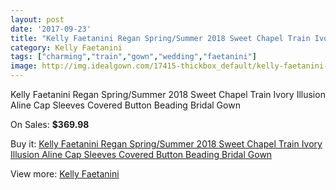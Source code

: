 ```yaml
---
layout: post
date: '2017-09-23'
title: "Kelly Faetanini Regan Spring/Summer 2018 Sweet Chapel Train Ivory Illusion Aline Cap Sleeves Covered Button Beading Bridal Gown"
category: Kelly Faetanini
tags: ["charming","train","gown","wedding","faetanini"]
image: http://img.idealgown.com/17415-thickbox_default/kelly-faetanini-regan-spring-summer-2018-sweet-chapel-train-ivory-illusion-aline-cap-sleeves-covered-button-beading-bridal-gown.jpg
---
```

Kelly Faetanini Regan Spring/Summer 2018 Sweet Chapel Train Ivory Illusion Aline Cap Sleeves Covered Button Beading Bridal Gown

On Sales: **$369.98**
<a href="https://www.idealgown.com/en/kelly-faetanini/6832-kelly-faetanini-regan-spring-summer-2018-sweet-chapel-train-ivory-illusion-aline-cap-sleeves-covered-button-beading-bridal-gown.html"><amp-img layout="responsive" width="600" height="600" src="//img.idealgown.com/17415-thickbox_default/kelly-faetanini-regan-spring-summer-2018-sweet-chapel-train-ivory-illusion-aline-cap-sleeves-covered-button-beading-bridal-gown.jpg" alt="Kelly Faetanini Regan Spring/Summer 2018 Sweet Chapel Train Ivory Illusion Aline Cap Sleeves Covered Button Beading Bridal Gown 0" /></a>
<a href="https://www.idealgown.com/en/kelly-faetanini/6832-kelly-faetanini-regan-spring-summer-2018-sweet-chapel-train-ivory-illusion-aline-cap-sleeves-covered-button-beading-bridal-gown.html"><amp-img layout="responsive" width="600" height="600" src="//img.idealgown.com/17418-thickbox_default/kelly-faetanini-regan-spring-summer-2018-sweet-chapel-train-ivory-illusion-aline-cap-sleeves-covered-button-beading-bridal-gown.jpg" alt="Kelly Faetanini Regan Spring/Summer 2018 Sweet Chapel Train Ivory Illusion Aline Cap Sleeves Covered Button Beading Bridal Gown 1" /></a>
<a href="https://www.idealgown.com/en/kelly-faetanini/6832-kelly-faetanini-regan-spring-summer-2018-sweet-chapel-train-ivory-illusion-aline-cap-sleeves-covered-button-beading-bridal-gown.html"><amp-img layout="responsive" width="600" height="600" src="//img.idealgown.com/17417-thickbox_default/kelly-faetanini-regan-spring-summer-2018-sweet-chapel-train-ivory-illusion-aline-cap-sleeves-covered-button-beading-bridal-gown.jpg" alt="Kelly Faetanini Regan Spring/Summer 2018 Sweet Chapel Train Ivory Illusion Aline Cap Sleeves Covered Button Beading Bridal Gown 2" /></a>
<a href="https://www.idealgown.com/en/kelly-faetanini/6832-kelly-faetanini-regan-spring-summer-2018-sweet-chapel-train-ivory-illusion-aline-cap-sleeves-covered-button-beading-bridal-gown.html"><amp-img layout="responsive" width="600" height="600" src="//img.idealgown.com/17416-thickbox_default/kelly-faetanini-regan-spring-summer-2018-sweet-chapel-train-ivory-illusion-aline-cap-sleeves-covered-button-beading-bridal-gown.jpg" alt="Kelly Faetanini Regan Spring/Summer 2018 Sweet Chapel Train Ivory Illusion Aline Cap Sleeves Covered Button Beading Bridal Gown 3" /></a>

Buy it: [Kelly Faetanini Regan Spring/Summer 2018 Sweet Chapel Train Ivory Illusion Aline Cap Sleeves Covered Button Beading Bridal Gown](https://www.idealgown.com/en/kelly-faetanini/6832-kelly-faetanini-regan-spring-summer-2018-sweet-chapel-train-ivory-illusion-aline-cap-sleeves-covered-button-beading-bridal-gown.html "Kelly Faetanini Regan Spring/Summer 2018 Sweet Chapel Train Ivory Illusion Aline Cap Sleeves Covered Button Beading Bridal Gown")

View more: [Kelly Faetanini](https://www.idealgown.com/en/117-kelly-faetanini "Kelly Faetanini")